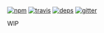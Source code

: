 [![npm](https://img.shields.io/npm/v/@yummies/babel-plugin-yummies.svg?style=flat-square)](https://www.npmjs.com/package/@yummies/babel-plugin-yummies)
[![travis](http://img.shields.io/travis/yummies/babel-plugin-yummies.svg?style=flat-square)](https://travis-ci.org/yummies/babel-plugin-yummies)
[![deps](http://img.shields.io/david/yummies/babel-plugin-yummies.svg?style=flat-square)](https://david-dm.org/yummies/babel-plugin-yummies)
[![gitter](http://img.shields.io/badge/gitter-join_chat-brightgreen.svg?style=flat-square)](https://gitter.im/yummies/yummies)

WIP
